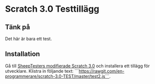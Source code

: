 # Scratch 3.0 Testtillägg

## Tänk på
Det här är bara ett test.

## Installation
Gå till [SheepTesters modifierade Scratch 3.0](https://sheeptester.github.io/scratch-gui/) och installera ett tillägg för utvecklare. Klistra in följande text: ´´´https://rawgit.com/en-programmerare/scratch-3.0-TEST/master/test2.js´´´.
